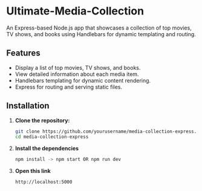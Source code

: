 # Ultimate-Media-Collection

An Express-based Node.js app that showcases a collection of top movies, TV shows, and books using Handlebars for dynamic templating and routing.

## Features

- Display a list of top movies, TV shows, and books.
- View detailed information about each media item.
- Handlebars templating for dynamic content rendering.
- Express for routing and serving static files.

## Installation

1. **Clone the repository:**

   ```bash
   git clone https://github.com/yourusername/media-collection-express.git
   cd media-collection-express
   ```

2. **Install the dependencies**
 
   ```bash
   npm install -> npm start OR npm run dev
   ```
4. **Оpen this link**
 
   ```bash
   http://localhost:5000
   ```
